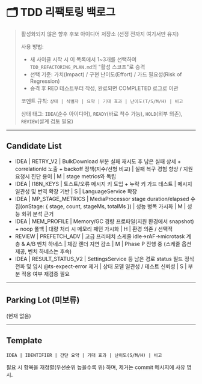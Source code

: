 # 🗂️ TDD 리팩토링 백로그

> 활성화되지 않은 향후 후보 아이디어 저장소 (선정 전까지 여기서만 유지)
>
> 사용 방법:
>
> - 새 사이클 시작 시 이 목록에서 1~3개를 선택하여 `TDD_REFACTORING_PLAN.md`의
>   "활성 스코프"로 승격
> - 선택 기준: 가치(Impact) / 구현 난이도(Effort) / 가드 필요성(Risk of
>   Regression)
> - 승격 후 RED 테스트부터 작성, 완료되면 COMPLETED 로그로 이관
>
> 코멘트 규칙: `상태 | 식별자 | 요약 | 기대 효과 | 난이도(T/S/M/H) | 비고`
>
> 상태 태그: `IDEA`(순수 아이디어), `READY`(바로 착수 가능), `HOLD`(외부 의존),
> `REVIEW`(설계 검토 필요)

---

## Candidate List

- IDEA | RETRY_V2 | BulkDownload 부분 실패 재시도 후 남은 실패 상세 +
  correlationId 노출 + backoff 정책(지수/선형 비교) | 실패 복구 경험 향상 / 지원
  요청시 진단 용이 | M | stage metrics와 독립
- IDEA | I18N_KEYS | 토스트/오류 메시지 키 도입 + 누락 키 가드 테스트 | 메시지
  일관성 및 번역 확장 기반 | S | LanguageService 확장
- IDEA | MP_STAGE_METRICS | MediaProcessor stage duration/elapsed 수집(onStage:
  { stage, count, stageMs, totalMs }) | 성능 병목 가시화 | M | 성능 회귀 분석
  근거
- IDEA | MEM_PROFILE | Memory/GC 경량 프로파일(지원 환경에서 snapshot) + noop
  폴백 | 대량 처리 시 메모리 패턴 가시화 | H | 환경 의존 / 선택적
- REVIEW | PREFETCH_ADV | 고급 프리페치 스케줄 idle→rAF→microtask 계층 & A/B
  벤치 하네스 | 체감 렌더 지연 감소 | M | Phase P 진행 중 (스케줄 옵션 제공,
  벤치 하네스는 후속)
- IDEA | RESULT_STATUS_V2 | SettingsService 등 남은 경로 status 필드 정식 전파
  및 임시 @ts-expect-error 제거 | 상태 모델 일관성 / 테스트 신뢰성 | S | 부분
  적용 여부 재검증 필요

---

## Parking Lot (미보류)

(현재 없음)

---

## Template

```
IDEA | IDENTIFIER | 간단 요약 | 기대 효과 | 난이도(S/M/H) | 비고
```

필요 시 항목을 재정렬(우선순위 높을수록 위) 하며, 제거는 commit 메시지에 사유
명시.
